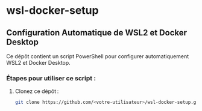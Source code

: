 # wsl-docker-setup
## Configuration Automatique de WSL2 et Docker Desktop

Ce dépôt contient un script PowerShell pour configurer automatiquement WSL2 et Docker Desktop.

### Étapes pour utiliser ce script :
1. Clonez ce dépôt :
   ```bash
   git clone https://github.com/<votre-utilisateur>/wsl-docker-setup.git
